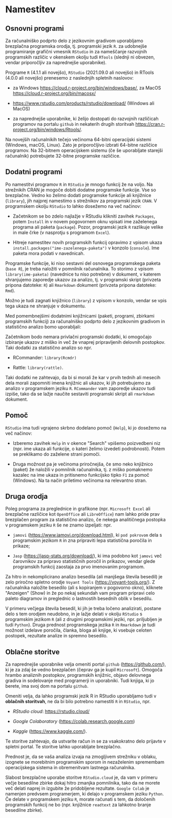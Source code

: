 # Namestitev

## Osnovni programi

Za računalniško podprto delo z jezikovnim gradivom uporabljamo brezplačna programska orodja, tj. programski jezik `R`. za udobnejše programiranje grafični vmesnik `RStudio` in za nameščanje razvojnih programskih različic v okenskem okolju tudi `RTools` (slednji ni obvezen, vendar priporočljiv za naprednejše uporabnike).

Programe `R` (4.1.1 ali novejšo), `RStudio` (2021.09.0 ali novejšo) in RTools (4.0.0 ali novejšo) prenesemo z naslednjih spletnih naslovov:

- za Windows https://cloud.r-project.org/bin/windows/base/, za MacOS https://cloud.r-project.org/bin/macosx/

- https://www.rstudio.com/products/rstudio/download/ (Windows ali MacOS)

- za naprednejše uporabnike, ki želijo dostopati do razvojnih različicah programov na portalu `github` in nekaterih drugih storitvah https://cran.r-project.org/bin/windows/Rtools/.

Na novejših računalnikih tečejo večinoma 64-bitni operacijski sistemi (Windows, macOS, Linux). Zato je priporočljivo izbrati 64-bitne različice programov. Na 32-bitnem operacijskem sistemu (če še uporabljate starejši računalnik) potrebujete 32-bitne programske različice.


## Dodatni programi

Po namestitvi programov `R` in `RStudio` je mnogo funkcij že na voljo. Na strežnikih CRAN je mogoče dobiti dodatne programske funkcije. Vse so brezplačne. Vedno ko želimo dodati programske funkcije ali knjižnice (`library`), jih najprej namestimo s strežnikov za programski jezik `CRAN`. V programskem okolju `RStudio` to lahko dosežemo na več načinov:

- Začetnikom se bo zdelo najlažje v RStudiu klikniti zavihek `Packages`, potem `Install` in v novem pogovornem oknu vpisati ime zaželenega programa ali paketa (`package`). Pozor, programski jezik `R` razlikuje velike in male črke (v nasprotju s programom `Excel`).

- Hitreje namestitev novih programskih funkcij opravimo z vpisom ukaza `install.packages("ime-zazelenega-paketa")` v konzolo (`console`). Ime paketa mora podati v navednicah.

Programske funkcije, ki niso sestavni del osnovega programskega paketa (`base R`), je treba naložiti v pomnilnik računalnika. To storimo z vpisom `library(ime-paketa)` (navednice tu niso potrebne) v dokument, v katerem shranjujemo zaporedje ukazov za analizo, tj. v programski skript (privzeta pripona datoteke: `R`) ali `Rmarkdown` dokument (privzeta pripona datoteke: `Rmd`). 

Možno je tudi zagnati knjižnico (`library`) z vpisom v konzolo, vendar se vpis tega ukaza ne shranjuje v dokumentu.

Med pomembnejšimi dodatnimi knjižnicami (paketi, programi, zbirkami programskih funkcij) za računalniško podprto delo z jezikovnim gradivom in statistično analizo bomo uporabljali:



Začetnikom bodo nemara privlačni programski dodatki, ki omogočajo izbiranje ukazov z miško in več že vnaprej pripravljenih delovnih postopkov. Taki dodatki za statistično analizo so npr.

- RCommander: `library(Rcmdr)`

- Rattle: `library(rattle)`.

Taki dodatki ne zahtevajo, da bi si morali že kar v prvih tednih ali mesecih dela morali zapomniti imena knjižnic ali ukazov, ki jih potrebujemo za analizo v programskem jeziku `R`. `RCommander` vam zaporedje ukazov tudi izpiše, tako da se lažje naučite sestaviti programski skript ali `rmarkdown` dokument.


## Pomoč

`RStudio` ima tudi vgrajeno skrbno dodelano pomoč (`Help`), ki jo dosežemo na več načinov:

- Izberemo zavihek `Help` in v okence "Search" vpišemo poizvedbeni niz (npr. ime ukaza ali funkcije, o kateri želimo izvedeti podrobnosti). Potem se preklikamo do zaželene strani pomoči.

- Druga možnost pa je večinoma priročnejša, če smo neko knjižnico (paket) že naložili v pomnilnik računalnika, tj. z miško pomaknemo kazalec na ime ukaza in pritisnemo funkcijsko tipko `F1` za pomoč (Windows). Na ta način priletimo večinoma na relevantno stran.


## Druga orodja

Poleg programa za preglednice in grafikone (npr. `Microsoft Excel` ali brezplačne različice kot `OpenOffice` ali `LibreOffice`) nam lahko pride prav brezplačen program za statistično analizo, če nekega analitičnega postopka v programskem jeziku `R` še ne znamo izpeljati: npr.

- `jamovi` (https://www.jamovi.org/download.html), ki `pod pokrovom` dela s programskim jezikom `R` in zna pripraviti lepa statistična poročila in prikaze;

- `Jasp` (https://jasp-stats.org/download/), ki ima podobno kot `jamovi` več čarovnikov za pripravo statističnih poročil in prikazov, vendar glede programskih funkcij zaostaja za prvo imenovanim programom.

Za hitro in nekomplicirano analizo besedila (ali manjšega števila besedil) je zelo priročno spletno orodje `Voyant Tools` (https://voyant-tools.org/). Z računalnika naložite besedilo (ali s kopiranjem v pogovorno okno), kliknete "Anzeigen" (Show) in že po nekaj sekundah vam program pripravi celo paleto diagramov in preglednic o lastnostih besednih oblik v besedilu. 

V primeru večjega števila besedil, ki jih je treba ločeno analizirati, postane delo s tem orodjem neudobno, in je lažje delati v okolju `RStudio` s programskim jezikom `R` (ali z drugimi programskimi jeziki, npr. priljubljen je tudi `Python`). Druga prednost programskega jezika `R` in `Rmarkdown` je tudi možnost izdelave poročila, članka, bloga ali knjige, ki vsebuje celoten postopek, rezultate analize in spremno besedilo.


## Oblačne storitve

Za naprednejše uporabnike velja omeniti portal `github` (https://github.com/), ki je za zdaj še vedno brezplačen (čeprav ga je kupil `Microsoft`). Omogoča hrambo analiznih postopkov, programskih knjižnic, objavo delovnega gradiva in sodelovanje med programerji in uporabniki. Tudi knjiga, ki jo berete, ima svoj dom na portalu `github`.

Omeniti velja, da lahko programski jezik R in RStudio uporabljamo tudi v **oblačnih storitvah**, ne da bi bilo potrebno namestiti `R` in `RStudio`, npr. 

- *RStudio cloud*: https://rstudio.cloud/

- *Google Colaboratory* (https://colab.research.google.com)

- *Kaggle* (https://www.kaggle.com/).

Te storitve zahtevajo, da ustvarite račun in se za vsakokratno delo prijavte v spletni portal. Te storitve lahko uporabljate brezplačno.

Prednost je, da se vaša analiza izvaja na zmogljivem strežniku v oblaku, izognete se morebitnim programskim sporom in nezaželenim spremembam operacijskega sistema in obremenitvam lastnega računalnika. 

Slabost brezplačne uporabe storitve `RStudio.cloud` je, da vam v primeru večje besedilne zbirke dokaj hitro zmanjka pomnilnika, tako da ne morete več delati naprej in izgubite že pridobljene rezultate. `Google Colab` je namenjen predvsem programerjem, ki delajo v programskem jeziku `Python`. Če delate v programskem jeziku `R`, morate računati s tem, da določenih programskih funkcij ne bo (npr. knjižnice `readtext` za lahkotno branje besedilne zbirke).
